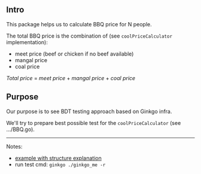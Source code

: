 
Intro
-----

This package helps us to calculate BBQ price for N people.

The total BBQ price is the combination of (see `coolPriceCalculator` implementation):
- meet price (beef or chicken if no beef available)
- mangal price
- coal price

_Total price_ = _meet price_ + _mangal price_ + _coal price_

Purpose
-------

Our purpose is to see BDT testing approach based on Ginkgo infra.

We'll try to prepare best possible test for the `coolPriceCalculator` (see .../BBQ.go).

---
Notes:

- [example with structure explanation](./ginkgo_me)
- run test cmd: `ginkgo ./ginkgo_me -r`

